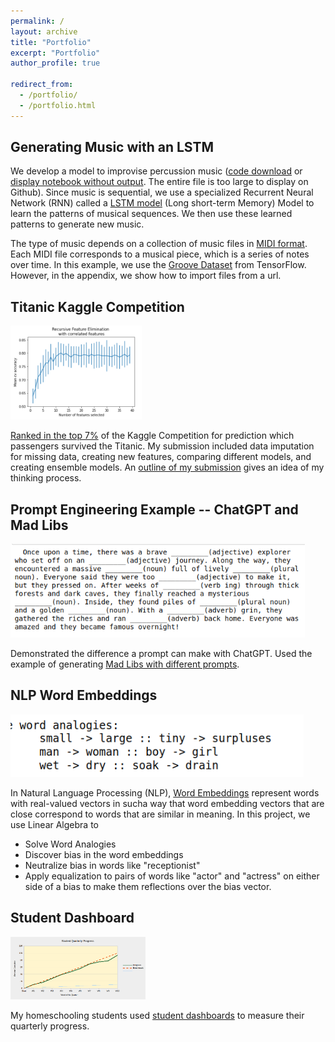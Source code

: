 ```yaml
---
permalink: /
layout: archive
title: "Portfolio"
excerpt: "Portfolio"
author_profile: true

redirect_from: 
  - /portfolio/
  - /portfolio.html
---
```


Generating Music with an LSTM
-----

We develop a model to improvise  percussion music ([code download](https://github.com/JennySteichen/JennySteichen.github.io/blob/master/_portfolio/ImprovisePercussionMusic.ipynb) or [display notebook without output](https://github.com/JennySteichen/JennySteichen.github.io/blob/master/_portfolio/ImprovisePercussionMusicWithoutOutputs.ipynb). The entire file is too large to display on Github).  Since music is sequential, we use a specialized Recurrent Neural Network (RNN) called a [LSTM model](https://en.wikipedia.org/wiki/Long_short-term_memory) (Long short-term Memory) Model to learn the patterns of musical sequences.  We then use these learned patterns to generate new music. 

The type of music depends on a collection of music files in [MIDI format](https://en.wikipedia.org/wiki/MIDI).  Each MIDI file corresponds to a musical piece, which is a series of notes over time.  In this example, we use the [Groove Dataset]() from TensorFlow.  However, in the appendix, we show how to import files from a url.

Titanic Kaggle Competition
----

<img height="150" src="/images/titanic_feature_elimination.png">

[Ranked in the top 7%](https://www.kaggle.com/competitions/titanic/leaderboard) of the Kaggle Competition for prediction which passengers survived the Titanic.  My submission included data imputation for missing data, creating new features, comparing different models, and creating ensemble models.  An [outline of my submission](https://github.com/JennySteichen/JennySteichen.github.io/blob/master/_portfolio/TitanicPredictionNotebook.ipynb) gives an idea of my thinking process.

Prompt Engineering Example -- ChatGPT and Mad Libs
------

<img height="150" src="/images/MadLibGenerated.png">

Demonstrated the difference a prompt can make with ChatGPT.  Used the example of generating [Mad Libs with different prompts](https://github.com/JennySteichen/JennySteichen.github.io/blob/master/_portfolio/ChatGPT_MadLib_Generator.ipynb).

NLP Word Embeddings
------

<img height="100" src="/images/word_analogies.png">

In Natural Language Processing (NLP),  [Word Embeddings](https://github.com/JennySteichen/JennySteichen.github.io/blob/master/_portfolio/WordEmbeddings.ipynb) represent words with real-valued vectors in sucha way that word embedding vectors that are close correspond to words that are similar in meaning. In this project, we use Linear Algebra to 
- Solve Word Analogies
- Discover bias in the word embeddings
- Neutralize bias in words like "receptionist"
- Apply equalization to pairs of words like "actor" and "actress" on either side of a bias to make them reflections over the bias vector.

Student Dashboard
------

<img height="100" src="/images/student_dashboard.png">

My homeschooling students used [student dashboards](https://github.com/JennySteichen/JennySteichen.github.io/blob/master/_portfolio/Student%20Dashboard.xlsx) to measure their quarterly progress.


